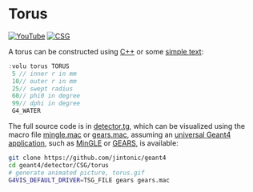 # Torus

[![YouTube](https://img.shields.io/badge/You-Tube-red?style=flat)](https://youtube.com/shorts/LHk_w4kchaU)
[![CSG](https://img.shields.io/badge/CSG-Solids-blue?style=flat)](..)

A torus can be constructed using [C++][] or some [simple text](../..):

```cpp
:volu torus TORUS
 5 // inner r in mm
 10// outer r in mm
 25// swept radius
 60// phi0 in degree
 99// dphi in degree
 G4_WATER
```

The full source code is in [detector.tg][], which can be visualized using the macro file [mingle.mac][] or [gears.mac][], assuming an [universal Geant4 application][], such as [MinGLE][] or [GEARS][], is available:

```sh
git clone https://github.com/jintonic/geant4
cd geant4/detector/CSG/torus
# generate animated picture, torus.gif
G4VIS_DEFAULT_DRIVER=TSG_FILE gears gears.mac
```

[C++]: https://geant4-userdoc.web.cern.ch/UsersGuides/ForApplicationDeveloper/html/Detector/Geometry/geomSolids.html#constructed-solid-geometry-csg-solids
[detector.tg]: https://github.com/jintonic/geant4/blob/main/detector/CSG/torus/detector.tg
[mingle.mac]: https://github.com/jintonic/geant4/blob/main/detector/CSG/torus/mingle.mac
[gears.mac]: https://github.com/jintonic/geant4/blob/main/detector/CSG/torus/gears.mac
[universal Geant4 application]: https://youtu.be/3g9CkyBS31o
[MinGLE]: https://github.com/jintonic/mingle
[GEARS]: https://github.com/jintonic/gears

